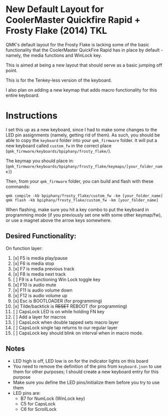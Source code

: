 # New Default Layout for CoolerMaster Quickfire Rapid + Frosty Flake (2014) TKL

QMK's default layout for the Frosty Flake is lacking some of the basic functionality that the CoolerMaster QuickFire Rapid has in place by default - namely, the media functions and WinLock key.

This is aimed at being a new layout that should serve as a basic jumping off point.

This is for the Tenkey-less version of the keyboard.

I also plan on adding a new keymap that adds macro functionality for this entire keyboard.

# Instructions

I set this up as a new keyboard, since I had to make some changes to the LED pin assignments (namely, getting rid of them). As such, you should be able to copy the `keyboard` folder into your `qmk_firmware` folder. It will put a new keyboard called `custom_fw` in the correct place (`qmk_firmware/keyboards/bpiphany/frosty_flake/`).

The keymap you should place in: (`qmk_firmware/keyboards/bpiphany/frosty_flake/keymaps/[your_folder_name]`)

Then, from your `qmk_firmware` folder, you can build and flash with these commands:

```
qmk compile -kb bpiphany/frosty_flake/custom_fw -km [your_folder_name]
qmk flash -kb bpiphany/frosty_flake/custom_fw -km [your_folder_name]
```

When flashing, make sure you hit a key combo to put the keyboard in programming mode (if you previously set one with some other keymap/fw), or use a magnet above the arrow keys somewhere.

## Desired Functionality:

On function layer:

1. [x] F5 is media play/pause
1. [x] F6 is media stop
1. [x] F7 is media previous track
1. [x] F8 is media next track
1. [ ] F9 is a functioning Win Lock toggle key
1. [x] F10 is audio mute
1. [x] F11 is audio volume down
1. [x] F12 is audio volume up
1. [x] Esc is BOOTLOADER (for programming)
1. [x] Tilde/backtick is ~~RESET~~ REBOOT (for programming)
1. [ ] CapsLock LED is on while holding FN key
1. [ ] Add a layer for macros
1. [ ] CapsLock when double tapped sets macro layer
1. [ ] CapsLock single tap returns to our regular layer
1. [ ] CapsLock key should blink on interval when in macro mode.

## Notes

* LED high is off, LED low is on for the indicator lights on this board
* You need to remove the definition of the pins from `keyboard.json` to use them for other purposes; I should create a new keyboard entry for this purpose
* Make sure you define the LED pins/initialize them before you try to use them
* LED pins are:
  * B7 for NumLock (WinLock key)
  * C5 for CapsLock
  * C6 for ScrollLock